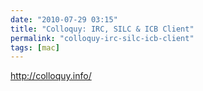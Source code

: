 ```yaml
---
date: "2010-07-29 03:15"
title: "Colloquy: IRC, SILC & ICB Client"
permalink: "colloquy-irc-silc-icb-client"
tags: [mac]
---
```


<a href="http://colloquy.info/">http://colloquy.info/</a>
